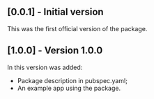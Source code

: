 ## [0.0.1] - Initial version

This was the first official version of the package.

## [1.0.0] - Version 1.0.0

In this version was added:

* Package description in pubspec.yaml;
* An example app using the package.

